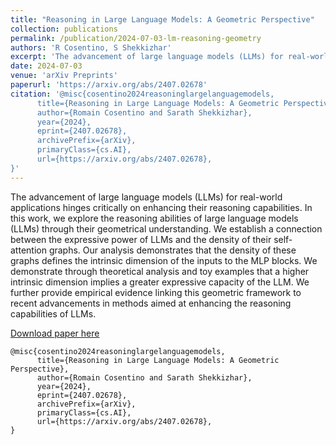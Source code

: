 ```yaml
---
title: "Reasoning in Large Language Models: A Geometric Perspective"
collection: publications
permalink: /publication/2024-07-03-lm-reasoning-geometry
authors: 'R Cosentino, S Shekkizhar'
excerpt: 'The advancement of large language models (LLMs) for real-world applications hinges critically on enhancing their reasoning capabilities. In this work, we explore the reasoning abilities of large language models (LLMs) through their geometrical understanding. '
date: 2024-07-03
venue: 'arXiv Preprints'
paperurl: 'https://arxiv.org/abs/2407.02678'
citation: '@misc{cosentino2024reasoninglargelanguagemodels,
      title={Reasoning in Large Language Models: A Geometric Perspective}, 
      author={Romain Cosentino and Sarath Shekkizhar},
      year={2024},
      eprint={2407.02678},
      archivePrefix={arXiv},
      primaryClass={cs.AI},
      url={https://arxiv.org/abs/2407.02678}, 
}'
---
```

The advancement of large language models (LLMs) for real-world applications hinges critically on enhancing their reasoning capabilities. In this work, we explore the reasoning abilities of large language models (LLMs) through their geometrical understanding. We establish a connection between the expressive power of LLMs and the density of their self-attention graphs. Our analysis demonstrates that the density of these graphs defines the intrinsic dimension of the inputs to the MLP blocks. We demonstrate through theoretical analysis and toy examples that a higher intrinsic dimension implies a greater expressive capacity of the LLM. We further provide empirical evidence linking this geometric framework to recent advancements in methods aimed at enhancing the reasoning capabilities of LLMs.

[Download paper here](https://arxiv.org/abs/2407.02678)

```
@misc{cosentino2024reasoninglargelanguagemodels,
      title={Reasoning in Large Language Models: A Geometric Perspective}, 
      author={Romain Cosentino and Sarath Shekkizhar},
      year={2024},
      eprint={2407.02678},
      archivePrefix={arXiv},
      primaryClass={cs.AI},
      url={https://arxiv.org/abs/2407.02678}, 
}
```
